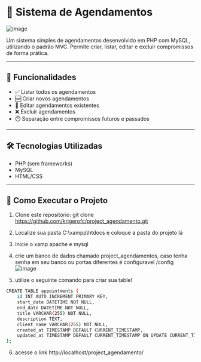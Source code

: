 # 📅 Sistema de Agendamentos
![image](https://github.com/user-attachments/assets/5ca8b8ae-9b12-4a55-b8ef-3aa0a97d97d9)

Um sistema simples de agendamentos desenvolvido em PHP com MySQL, utilizando o padrão MVC. Permite criar, listar, editar e excluir compromissos de forma prática.

---

## 🚀 Funcionalidades

- ✅ Listar todos os agendamentos
- 🆕 Criar novos agendamentos
- 📝 Editar agendamentos existentes
- ❌ Excluir agendamentos
- ⏱️ Separação entre compromissos futuros e passados

---

## 🛠️ Tecnologias Utilizadas

- PHP (sem frameworks)
- MySQL
- HTML/CSS

---

## 🧪 Como Executar o Projeto

1. Clone este repositório:
git clone https://github.com/krigerofc/project_agendamento.git

2. Localize sua pasta C:\xampp\htdocs e coloque a pasta do projeto lá

3. Inicie o xamp apache e mysql

4. crie um banco de dados chamado project_agendamentos, caso tenha senha em seu banco ou portas diferentes é configuravel /config
![image](https://github.com/user-attachments/assets/0d7d24d5-17fd-478b-ba49-0cd1c16342da)


5. utilize o seguinte comando para criar sua table!

```bash
CREATE TABLE appointments (
    id INT AUTO_INCREMENT PRIMARY KEY,
    start_date DATETIME NOT NULL,
    end_date DATETIME NOT NULL,
    title VARCHAR(255) NOT NULL,
    description TEXT,
    client_name VARCHAR(255) NOT NULL,
    created_at TIMESTAMP DEFAULT CURRENT_TIMESTAMP,
    updated_at TIMESTAMP DEFAULT CURRENT_TIMESTAMP ON UPDATE CURRENT_TIMESTAMP
);
```
6. acesse o link http://localhost/project_agendamento/
